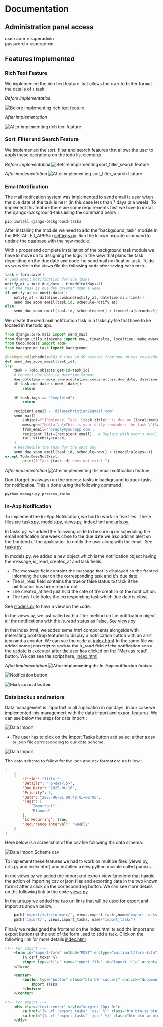 # Documentation

## Administration panel access

username = superadmin \
password = superadmin

## Features Implemented

### Rich Text Feature

We implemented the rich text feature that allows the user to better format the details of a task.

*Before implementation*

![Before implementing rich text feature](resources/img1.png)

*After implementation*

![After implementing rich text feature](resources/img2.png)

### Sort, Filter and Search Feature

We implemented the sort, filter and search features that allows the user to apply these operations on the todo list elements

*Before implementation*
![Before implementing sort_filter_search feature](resources/img3.png)

*After implementation*
![After implementing sort_filter_search feature](resources/img4.png)

### Email Notification

The mail notification system was implemented to send email to user when the due date of the task is near (in this case less than 7 days or a week). To implement this feature there are some requirements first we have to install the django-background-taks using the command below :

`pip install django-background-tasks`

After installing the module we need to add the "background_task" module in the INSTALLED_APPS in [settings.py](/todo_site/todo_site/settings.py#L41-L42). Run the known migrate command to update the database with the new module.

With a proper and complete installation of the background task module we have to move on to designing the logic in the view that plans the task depending on the due date and code the send mail notification task. To do so we write in the views file the following code after saving each task.

```python
task = form.save()
# Send email notification for due tasks
notify_at = task.due_date - timedelta(days=7)
# If the task is due day greater than a week
if notify_at >= now().date():
    notify_at = datetime.combine(notify_at, datetime.min.time())
    send_due_soon_email(task.id, schedule=notify_at)
else:
    send_due_soon_email(task.id, schedule=now() + timedelta(seconds=5))          
```

We create the send mail notification task in a tasks.py file that have to be located in the todo app.

```python
from django.core.mail import send_mail
from django.utils.timezone import now, timedelta, localtime, make_aware, datetime
from todo.models import Todo
from background_task import background

@background(schedule=60) # runs in 60 seconds from now unless rescheduled
def send_due_soon_email(task_id):
try:
    task = Todo.objects.get(id=task_id)
    # Convert due_date to datetime format
    due_datetime = make_aware(datetime.combine(task.due_date, datetime.min.time()))
    if task.due_date < now().date():
        return
    
    if task.tags == "Completed":
        return
    
    recipient_email = 'dilanechristian2@gmail.com'
    send_mail(
        subject=f"[Reminder] Task '{task.title}' is due on {localtime(due_datetime).strftime('%d %b %Y')}",
        message=f"Hello,\n\nThis is your daily reminder: the task \"{task.title}\" is due on {localtime(due_datetime).strftime('%A, %d %B %Y at %I:%M %p')}.\n\nStay focused!",
        from_email='noreply@yourapp.com',
        recipient_list=[recipient_email],  # Replace with user's email
        fail_silently=False,
    )
    # Reschedule the task for the next day
    send_due_soon_email(task_id, schedule=now() + timedelta(days=1))
except Todo.DoesNotExist:
        print(f"Task {task_id} does not exist.")
```

*After implementation*
![After implementing the email notification feature](resources/img5.png)

Don't forget to always run the process tasks in background to track tasks for notification. This is done using the following command :

`python manage.py process_tasks`

### In-App Notification

To implement the In-App Notification, we had to work on five files. These files are tasks.py, models.py, views.py, index.html and urls.py.

In tasks.py, we added the following code to be sure upon scheduling the email notification one week close to the due date we also add an alert on the frontend of the application to notify the user along with the email. See [tasks.py](/todo_site/todo/tasks.py#L26-L30)

In models.py, we added a new object which is the notification object having the message, is_read, created_at and task fields.

- The message field contains the message that is displayed on the fronted informing the user on the corresponding task and it's due date.
- The is_read field contains the true or false status to track if the notification has been read or not.
- The created_at field just hold the date of the creation of the notification.
- The task field holds the corresponding task which due date is close.

See [models.py](/todo_site/todo/models.py#L68-L76) to have a view on the code.

In the views.py, we just called with a filter method on the notification object all the notifications with the *is_read* status as False. See [views.py](/todo_site/todo/views.py#L114-L115)

In the index.html, we added some html components alongside with interesting bootstrap features to display a notification button with an alert icon and a counter. We can see the code at [index.html](/todo_site/todo/templates/todo/index.html#L133-L154). In the same file we added some javascript to update the is_read field of the notification so as the update is executed after the user has clicked on the "Mark as read" button. We can see the script here, [index.html](/todo_site/todo/templates/todo/index.html#L289-L319).

*After Implementation*
![After implementing the In-App notification feature](/resources/img6.png)

![Notification button](/resources/img7.png)

![Mark as read button](/resources/img8.png)


### Data backup and restore

Data management is important in all application in our days. In our case we implemented this management with the data import and export features. We can see below the steps for data import :

![Data Import](/resources/img9.png)

- The user has to click on the Import Tasks button and select either a csv or json file corresponding to our data schema.

![Data Import](/resources/img10.png)

The data schema to follow for the json and csv format are as follow : 

```json
[
    {
        "Title": "Title 5",
        "Details": "<p>det</p>",
        "Due Date": "2025-06-16",
        "Priority": 3,
        "Date": "2025-06-01 09:48:01+00:00",
        "Tags": [
            "Important",
            "Planned"
        ],
        "Is Recurring": true,
        "Recurrence Interval": "weekly"
    }
]
```

Here below is a screenshot of the csv file following the data schema:

![Data Import Schema csv](/resources/img11.png)

To implement these features we had to work on multiple files (views.py, urls.py and index.html) and installed a new python module called pandas.

In the views.py we added the import and export view functions that handle the action of importing csv or json files and exporting data in the two known format after a click on the corresponding button. We can see more details on the following link to the code [views.py](/todo_site/todo/views.py#L143-L218)

In the urls.py we added the two url links that will be used for export and import as shown below.

```python
    path('export/<str:format>/', views.export_tasks,name="export_tasks"),
    path('import/', views.import_tasks, name="import_tasks")
```

Finally we redesigned the frontend on the index.html to add the import and export buttons at the end of the form used to add a task. Click on the following link for more details [index.html](/todo_site/todo/templates/todo/index.html#L278-L292)

```html
<!-- For import -->
    <form id="import-form" method="POST" enctype="multipart/form-data" action="{% url 'import_tasks' %}" style="display: none;">
        {% csrf_token %}
        <input type="file" name="import_file" id="import-file" accept=".json,.csv" onchange="document.getElementById('import-form').submit();">
    </form>

    <center>
        <button type="button" class="btn btn-success" onclick="document.getElementById('import-file').click();">
            Import Tasks
        </button>
    </center>

<!-- For export -->
    <div class="text-center" style="margin: 20px 0;">
        <a href="{% url 'export_tasks' 'csv' %}" class="btn btn-sm btn-outline-primary">Export CSV</a>
        <a href="{% url 'export_tasks' 'json' %}" class="btn btn-sm btn-outline-secondary">Export JSON</a>
    </div>
```
